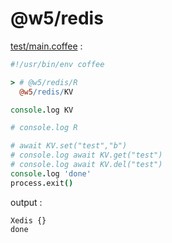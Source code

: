 [‼️]: ✏️README.mdt

# @w5/redis

[test/main.coffee](./test/main.coffee) :

```coffee
#!/usr/bin/env coffee

> # @w5/redis/R
  @w5/redis/KV

console.log KV

# console.log R

# await KV.set("test","b")
# console.log await KV.get("test")
# console.log await KV.del("test")
console.log 'done'
process.exit()
```

output :

```
Xedis {}
done
```
